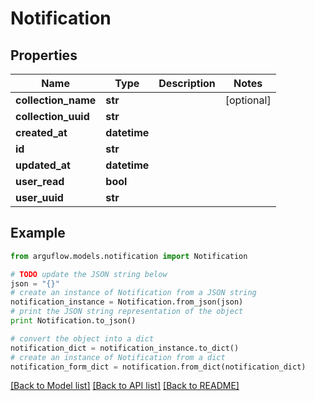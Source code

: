 # Notification


## Properties

Name | Type | Description | Notes
------------ | ------------- | ------------- | -------------
**collection_name** | **str** |  | [optional] 
**collection_uuid** | **str** |  | 
**created_at** | **datetime** |  | 
**id** | **str** |  | 
**updated_at** | **datetime** |  | 
**user_read** | **bool** |  | 
**user_uuid** | **str** |  | 

## Example

```python
from arguflow.models.notification import Notification

# TODO update the JSON string below
json = "{}"
# create an instance of Notification from a JSON string
notification_instance = Notification.from_json(json)
# print the JSON string representation of the object
print Notification.to_json()

# convert the object into a dict
notification_dict = notification_instance.to_dict()
# create an instance of Notification from a dict
notification_form_dict = notification.from_dict(notification_dict)
```
[[Back to Model list]](../README.md#documentation-for-models) [[Back to API list]](../README.md#documentation-for-api-endpoints) [[Back to README]](../README.md)


